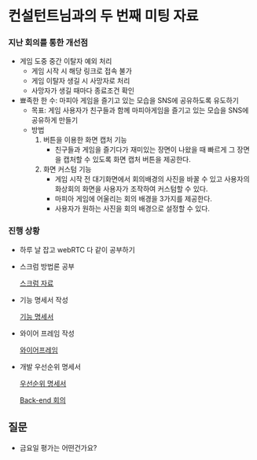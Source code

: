 # **컨설턴트님과의 두 번째 미팅 자료**

### **지난 회의를 통한 개선점**

- 게임 도중 중간 이탈자 예외 처리
  - 게임 시작 시 해당 링크로 접속 불가
  - 게임 이탈자 생길 시 사망자로 처리
  - 사망자가 생길 때마다 종료조건 확인
- 뾰족한 한 수: 마피아 게임을 즐기고 있는 모습을 SNS에 공유하도록 유도하기
  - 목표: 게임 사용자가 친구들과 함께 마피아게임을 즐기고 있는 모습을 SNS에 공유하게 만들기
  - 방법
    1. 버튼을 이용한 화면 캡처 기능
       - 친구들과 게임을 즐기다가 재미있는 장면이 나왔을 때 빠르게 그 장면을 캡처할 수 있도록 화면 캡처 버튼을 제공한다.
    2. 화면 커스텀 기능
       - 게임 시작 전 대기화면에서 회의배경의 사진을 바꿀 수 있고 사용자의 화상회의 화면을 사용자가 조작하여 커스텀할 수 있다.
       - 마피아 게임에 어울리는 회의 배경을 3가지를 제공한다.
       - 사용자가 원하는 사진을 회의 배경으로 설정할 수 있다.

### **진행 상황**

- 하루 날 잡고 webRTC 다 같이 공부하기

- 스크럼 방법론 공부

  [스크럼 자료](https://www.notion.so/70b6b54515bd41fb94111db9eb364b13)

- 기능 명세서 작성

  [기능 명세서](https://www.notion.so/d05472e50e5a4a82b1bdafa96cf4f1a2)

- 와이어 프레임 작성

  [와이어프레임](https://www.notion.so/4d64c370a50e49c186e1b4061b9633e6)

- 개발 우선순위 명세서

  [우선순위 명세서](https://www.notion.so/230f8f37acc746f8a6bee229c4544bd7)

  [Back-end 회의](https://www.notion.so/Back-end-12918601f2d9428d87c669a0839874f1)

## 질문

- 금요일 평가는 어떤건가요?